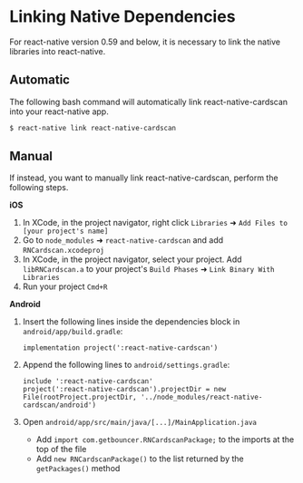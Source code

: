 # Linking Native Dependencies

For react-native version 0.59 and below, it is necessary to link the native libraries into react-native.

## Automatic

The following bash command will automatically link react-native-cardscan into your react-native app.

```bash
$ react-native link react-native-cardscan
```

## Manual

If instead, you want to manually link react-native-cardscan, perform the following steps.

**iOS**

1. In XCode, in the project navigator, right click `Libraries` ➜ `Add Files to [your project's name]`
2. Go to `node_modules` ➜ `react-native-cardscan` and add `RNCardscan.xcodeproj`
3. In XCode, in the project navigator, select your project. Add `libRNCardscan.a` to your project's `Build Phases` ➜ `Link Binary With Libraries`
4. Run your project `Cmd+R`

**Android**

1. Insert the following lines inside the dependencies block in `android/app/build.gradle`:

   ```text
   implementation project(':react-native-cardscan')
   ```

2. Append the following lines to `android/settings.gradle`:

   ```text
   include ':react-native-cardscan'
   project(':react-native-cardscan').projectDir = new File(rootProject.projectDir, '../node_modules/react-native-cardscan/android')
   ```

3. Open `android/app/src/main/java/[...]/MainApplication.java`
   * Add `import com.getbouncer.RNCardscanPackage;` to the imports at the top of the file
   * Add `new RNCardscanPackage()` to the list returned by the `getPackages()` method
